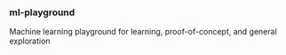 
### ml-playground

Machine learning playground for learning, proof-of-concept, and general exploration



